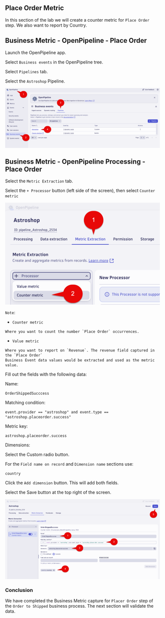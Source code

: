 ## Place Order Metric

In this section of the lab we will create a counter metric for `Place Order` step.  We also want to report by Country.

## Business Metric - OpenPipeline - Place Order

Launch the OpenPipeline app.

Select `Business events` in the OpenPipeline tree.

Select `Pipelines` tab.

Select the `Astroshop` Pipeline.

![Launch OpenPipeline](../../../assets/images/05_bizevents_metric_placeorder_openpipline_launch_a.png)

## Business Metric - OpenPipeline Processing - Place Order

Select the `Metric Extraction` tab.

Select the `+ Processor` button (left side of the screen), then select `Counter metric`

![Pipeline Processing Rule Part 1](../../../assets/images/05_bizevents_metric_placeorder_openpipline_rule_1_a.png)

`Note`: 

* `Counter metric` 

```text
Where you want to count the number `Place Order` occurrences.
```

* `Value metric` 

```text
Where you want to report on `Revenue`. The revenue field captured in the `Place Order` 
Business Event data values would be extracted and used as the metric value. 
```

Fill out the fields with the following data:

Name: 

```text
OrderShippedSucccess
```

Matching condition: 

```text
event.provider == "astroshop" and event.type == "astroshop.placeorder.success"
```

Metric key: 

```text
astroshop.placeorder.success
```

Dimensions: 

Select the Custom radio button.

For the `Field name on record` and `Dimension name` sections use:

```text
country
```

Click the `Add dimension` button.  This will add both fields. 

Select the Save button at the top right of the screen.

![Pipeline Processing Rule Part 2](../../../assets/images/05_bizevents_metric_placeorder_openpipline_rule_2.png)

### Conclusion

We have completed the Business Metric capture for `Placer Order` step  of the `Order to Shipped` business process. The next section will validate the data.